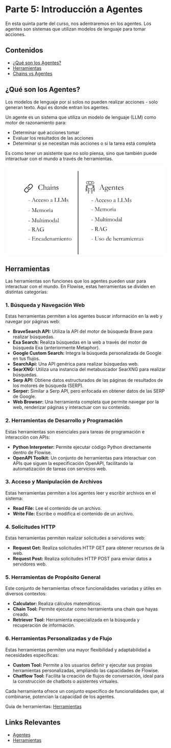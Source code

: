 # Parte 5: Introducción a Agentes

En esta quinta parte del curso, nos adentraremos en los agentes. Los agentes son sistemas que utilizan modelos de lenguaje para tomar acciones.

## Contenidos

- [¿Qué son los Agentes?](#qué-son-los-agentes)
- [Herramientas](#herramientas)
- [Chains vs Agentes](#chains-vs-agentes)


## ¿Qué son los Agentes?

Los modelos de lenguaje por sí solos no pueden realizar acciones - solo generan texto. Aquí es donde entran los agentes.

Un agente es un sistema que utiliza un modelo de lenguaje (LLM) como motor de razonamiento para:
- Determinar qué acciones tomar
- Evaluar los resultados de las acciones
- Determinar si se necesitan más acciones o si la tarea está completa

Es como tener un asistente que no solo piensa, sino que también puede interactuar con el mundo a través de herramientas.

![Chains vs Agentes](../../.gitbook/assets/partes/parte5/chainsAgentes.png)

## Herramientas

Las herramientas son funciones que los agentes pueden usar para interactuar con el mundo. En Flowise, estas herramientas se dividen en distintas categorías:

### 1. Búsqueda y Navegación Web

Estas herramientas permiten a los agentes buscar información en la web y navegar por páginas web:

*   **BraveSearch API:** Utiliza la API del motor de búsqueda Brave para realizar búsquedas.
*   **Exa Search:** Realiza búsquedas en la web a través del motor de búsqueda Exa (anteriormente Metaphor).
*   **Google Custom Search:** Integra la búsqueda personalizada de Google en tus flujos.
*   **SearchApi:** Una API genérica para realizar búsquedas web.
*   **SearXNG:** Utiliza una instancia del metabuscador SearXNG para realizar búsquedas.
*   **Serp API:** Obtiene datos estructurados de las páginas de resultados de los motores de búsqueda (SERP).
*   **Serper:** Similar a Serp API, pero enfocada en obtener datos de las SERP de Google.
*   **Web Browser:** Una herramienta completa que permite navegar por la web, renderizar páginas y interactuar con su contenido.

### 2. Herramientas de Desarrollo y Programación

Estas herramientas son esenciales para tareas de programación e interacción con APIs:

*   **Python Interpreter:** Permite ejecutar código Python directamente dentro de Flowise.
*   **OpenAPI Toolkit:** Un conjunto de herramientas para interactuar con APIs que siguen la especificación OpenAPI, facilitando la automatización de tareas con servicios web.

### 3. Acceso y Manipulación de Archivos

Estas herramientas permiten a los agentes leer y escribir archivos en el sistema:

*   **Read File:** Lee el contenido de un archivo.
*   **Write File:** Escribe o modifica el contenido de un archivo.

### 4. Solicitudes HTTP

Estas herramientas permiten realizar solicitudes a servidores web:

*   **Request Get:** Realiza solicitudes HTTP GET para obtener recursos de la web.
*   **Request Post:** Realiza solicitudes HTTP POST para enviar datos a servidores web.

### 5. Herramientas de Propósito General

Este conjunto de herramientas ofrece funcionalidades variadas y útiles en diversos contextos:

*   **Calculator:** Realiza cálculos matemáticos.
*   **Chain Tool:** Permite ejecutar como herramienta una chain que hayas creado.
*   **Retriever Tool:** Herramienta especializada en la búsqueda y recuperación de información.

### 6. Herramientas Personalizadas y de Flujo

Estas herramientas permiten una mayor flexibilidad y adaptabilidad a necesidades específicas:

*   **Custom Tool:** Permite a los usuarios definir y ejecutar sus propias herramientas personalizadas, ampliando las capacidades de Flowise.
*   **Chatflow Tool:** Facilita la creación de flujos de conversación, ideal para la construcción de chatbots o asistentes virtuales.

Cada herramienta ofrece un conjunto específico de funcionalidades que, al combinarse, potencian la capacidad de los agentes.

Guía de herramientas: 
[Herramientas](../../integraciones/langchain/tools)

## Links Relevantes

- [Agentes](../../integraciones/langchain/agents)
- [Herramientas](../../integraciones/langchain/tools)
